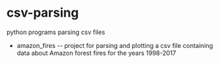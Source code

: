 # csv-parsing
python programs parsing csv files
- amazon_fires -- project for parsing and plotting a csv file containing data about Amazon forest fires for the years 1998-2017

